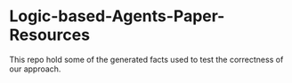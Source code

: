 # Logic-based-Agents-Paper-Resources
This repo hold some of the generated facts used to test the correctness of our approach.
